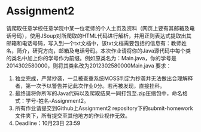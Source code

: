 # Assignment2
请爬取任意学校任意学院中某一位老师的个人主页及资料（网页上要有其邮箱及电话号码），使用JSoup对所爬取的HTML代码进行解析，并用正则表达式提取出其邮箱和电话号码，写入到一个txt文档中，该txt文档需要包括的信息有：教师姓名，简介，研究方向，邮箱及电话号码。本次作业请将你的Java源代码中每个类的类名中加上你的学号作为前缀。例如原类名为：Main.java，你的学号是2014302580000，则将其类名改为2012302580000Main.java
要求：
1. 独立完成，严禁抄袭，一旦被查重系统MOSS判定为抄袭并无法做出合理解释者，第一次予以警告并记此次作业0分。若再被发现，直接挂科。
2. 最终请将你所写的Java代码以及爬取结果一同打包至.zip压缩包中，命名格式：学号-姓名-Assignment2。
3. 所有作业请提交到Github上Assignment2 repository下的submit-homework文件夹下，所有提交至其他地方的作业视作无效。
4. Deadline：10月23日 23:59
